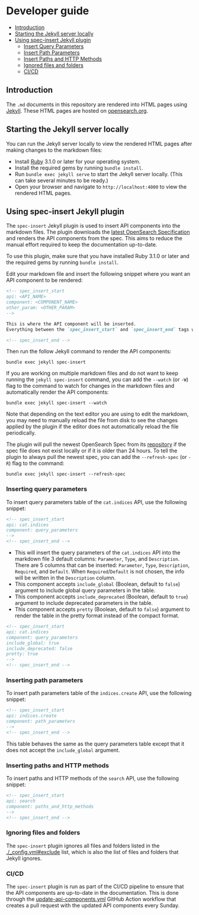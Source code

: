 # Developer guide
 - [Introduction](#introduction)
 - [Starting the Jekyll server locally](#starting-the-jekyll-server-locally)
 - [Using spec-insert Jekyll plugin](#using-spec-insert-jekyll-plugin)
   - [Insert Query Parameters](#insert-query-parameters)
   - [Insert Path Parameters](#insert-path-parameters)
   - [Insert Paths and HTTP Methods](#insert-paths-and-http-methods)
   - [Ignored files and folders](#ignored-files-and-folders)
   - [CI/CD](#cicd)

## Introduction
The `.md` documents in this repository are rendered into HTML pages using [Jekyll](https://jekyllrb.com/). These HTML pages are hosted on [opensearch.org](https://opensearch.org/docs/latest/).

## Starting the Jekyll server locally
You can run the Jekyll server locally to view the rendered HTML pages after making changes to the markdown files:
- Install [Ruby](https://www.ruby-lang.org/en/documentation/installation/) 3.1.0 or later for your operating system.
- Install the required gems by running `bundle install`.
- Run `bundle exec jekyll serve` to start the Jekyll server locally. (This can take several minutes to be ready.)
- Open your browser and navigate to `http://localhost:4000` to view the rendered HTML pages.

## Using spec-insert Jekyll plugin
The `spec-insert` Jekyll plugin is used to insert API components into the markdown files. The plugin downloads the [latest OpenSearch Specification](https://github.com/opensearch-project/opensearch-api-specification) and renders the API components from the spec. This aims to reduce the manual effort required to keep the documentation up-to-date.

To use this plugin, make sure that you have installed Ruby 3.1.0 or later and the required gems by running `bundle install`.

Edit your markdown file and insert the following snippet where you want an API component to be rendered:
```markdown
<!-- spec_insert_start 
api: <API_NAME>
component: <COMPONENT_NAME>
other_param: <OTHER_PARAM>
-->

This is where the API component will be inserted.
Everything between the `spec_insert_start` and `spec_insert_end` tags will be overwritten.

<!-- spec_insert_end -->
```

Then run the follow Jekyll command to render the API components:
```shell
bundle exec jekyll spec-insert
```

If you are working on multiple markdown files and do not want to keep running the `jekyll spec-insert` command, you can add the `--watch` (or `-W`) flag to the command to watch for changes in the markdown files and automatically render the API components:
```shell
bundle exec jekyll spec-insert --watch
```

Note that depending on the text editor you are using to edit the markdown, you may need to manually reload the file from disk to see the changes applied by the plugin if the editor does not automatically reload the file periodically.

The plugin will pull the newest OpenSearch Spec from its [repository](https://github.com/opensearch-project/opensearch-api-specification) if the spec file does not exist locally or if it is older than 24 hours. To tell the plugin to always pull the newest spec, you can add the `--refresh-spec` (or `-R`) flag to the command:

```shell
bundle exec jekyll spec-insert --refresh-spec
```

### Inserting query parameters
To insert query parameters table of the `cat.indices` API, use the following snippet:
```markdown
<!-- spec_insert_start
api: cat.indices
component: query_parameters
-->
<!-- spec_insert_end -->
```

- This will insert the query parameters of the `cat.indices` API into the markdown file 3 default columns: `Parameter`, `Type`, and `Description`. There are 5 columns that can be inserted: `Parameter`, `Type`, `Description`, `Required`, and `Default`. When `Required`/`Default` is not chosen, the info will be written in the `Description` column.
- This component accepts `include_global` (Boolean, default to `false`) argument to include global query parameters in the table.
- This component accepts `include_deprecated` (Boolean, default to `true`) argument to include deprecated parameters in the table.
- This component accepts `pretty` (Boolean, default to `false`) argument to render the table in the pretty format instead of the compact format.

```markdown
<!-- spec_insert_start
api: cat.indices
component: query_parameters
include_global: true
include_deprecated: false
pretty: true
-->
<!-- spec_insert_end -->
```

### Inserting path parameters

To insert path parameters table of the `indices.create` API, use the following snippet:
```markdown
<!-- spec_insert_start
api: indices.create
component: path_parameters
-->
<!-- spec_insert_end -->
```

This table behaves the same as the query parameters table except that it does not accept the `include_global` argument.

### Inserting paths and HTTP methods

To insert paths and HTTP methods of the `search` API, use the following snippet:
```markdown
<!-- spec_insert_start
api: search
component: paths_and_http_methods
-->
<!-- spec_insert_end -->
```

### Ignoring files and folders
The `spec-insert` plugin ignores all files and folders listed in the [./_config.yml#exclude](./_config.yml) list, which is also the list of files and folders that Jekyll ignores.

### CI/CD
The `spec-insert` plugin is run as part of the CI/CD pipeline to ensure that the API components are up-to-date in the documentation. This is done through the [update-api-components.yml](.github/workflows/update-api-components.yml) GitHub Action workflow that creates a pull request with the updated API components every Sunday.